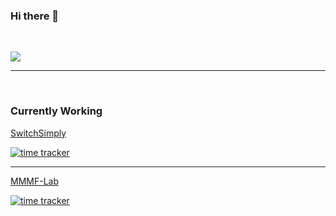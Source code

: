 ### Hi there 👋

<br/>

![](https://komarev.com/ghpvc/?username=saloniagrawal25&color=ff69b4)

---

<br/>

### Currently Working

[SwitchSimply](https://dev.switchsimply.itsharsh.com)

[![time tracker](https://wakatime.com/badge/github/switchsimply/Switch-Simply-React.svg)](https://wakatime.com/badge/github/switchsimply/Switch-Simply-React)

---

[MMMF-Lab](https://mmmf-lab.netlify.app/)

[![time tracker](https://wakatime.com/badge/github/saloniagrawal25/MMMF-Lab.svg)](https://wakatime.com/badge/github/saloniagrawal25/MMMF-Lab)

<!--==
**saloniagrawal25/saloniagrawal25** is a ✨ _special_ ✨ repository because its `README.md` (this file) appears on your GitHub profile.

Here are some ideas to get you started:

- 🔭 I’m currently working on ...
- 🌱 I’m currently learning ...
- 👯 I’m looking to collaborate on ...
- 🤔 I’m looking for help with ...
- 💬 Ask me about ...
- 📫 How to reach me: ...
- 😄 Pronouns: ...
- ⚡ Fun fact: ...
-->
